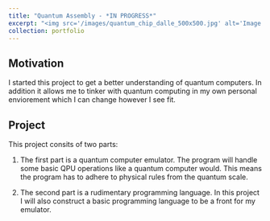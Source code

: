 ```yaml
---
title: "Quantum Assembly - *IN PROGRESS*"
excerpt: "<img src='/images/quantum_chip_dalle_500x500.jpg' alt='Image generated by Copilot Designer' style='float: right; margin: 10px; width: 200px;'> A quantum computer emulator combined with a rudimentary programming language.  </br> </br> </br> </br>"
collection: portfolio
---
```


Motivation
----
I started this project to get a better understanding of quantum computers. In addition it allows me to tinker with quantum computing in my own personal enviorement which I can change however I see fit.

Project
----
This project consits of two parts:

1. The first part is a quantum computer emulator. The program will handle some basic QPU operations like a quantum computer would. This means the program has to adhere to physical rules from the quantum scale. 

1. The second part is a rudimentary programming language. In this project I will also construct a basic programming language to be a front for my emulator. 
